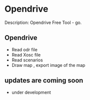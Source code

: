# Opendrive
Description: Opendrive Free Tool - go.


## Opendrive 
- Read  odr file
- Read Xosc file
- Read scenarios
- Draw map , export image of the map


## updates are coming soon
- under development

